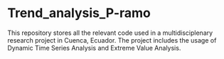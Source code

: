 # Trend_analysis_P-ramo
This repository stores all the relevant code used in a multidisciplenary research project in Cuenca, Ecuador. The project includes the usage of Dynamic Time Series Analysis and Extreme Value Analysis.
